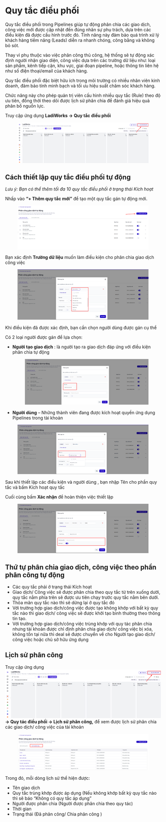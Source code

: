 # Quy tắc điều phối

Quy tắc điều phối  trong Pipelines giúp tự động phân chia các giao dịch, công việc mới  được cập nhật đến đúng nhân sự phụ trách, dựa trên các điều kiện đã được cấu hình trước đó. Tính năng này đảm bảo quá trình xử lý khách hàng tiềm năng (Leads) diễn ra nhanh chóng, công bằng và không bỏ sót.

Thay vì phụ thuộc vào việc phân công thủ công, hệ thống sẽ tự động xác định người nhận giao diện, công việc dựa trên các trường dữ liệu như: loại sản phẩm, kênh tiếp cận, khu vực, giai đoạn pipeline, hoặc thông tin liên hệ như số điện thoại/email của khách hàng.

Quy tắc điều phối  đặc biệt hữu ích trong môi trường có nhiều nhân viên kinh doanh, đảm bảo tính minh bạch và tối ưu hiệu suất chăm sóc khách hàng.

Chức năng này cho phép quản trị viên cấu hình nhiều quy tắc (Rule) theo độ ưu tiên, đồng thời theo dõi được lịch sử phân chia để đánh giá hiệu quả phân bổ nguồn lực.

Truy cập ứng dụng **LadiWorks -> Quy tắc điều phối**&#x20;

<figure><img src="../.gitbook/assets/image (7) (1) (1).png" alt=""><figcaption></figcaption></figure>

## Cách thiết lập quy tắc điều phối tự động&#x20;

_Lưu ý: Bạn có thể thêm tối đa 10 quy tắc điều phối ở trạng thái Kích hoạt_&#x20;

Nhấp vào **“+ Thêm quy tắc mới”** để tạo một quy tắc gán tự động mới.

<figure><img src="../.gitbook/assets/image (1) (1) (1) (1).png" alt=""><figcaption></figcaption></figure>

Bạn xác định **Trường dữ liệu** muốn làm điều kiện cho phân chia giao dịch công việc&#x20;

<figure><img src="../.gitbook/assets/image (4) (1) (1).png" alt=""><figcaption></figcaption></figure>

Khi điều kiện đã được xác định, bạn cần chọn người dùng được gán cụ thể&#x20;

Có 2 loại người được gán để lựa chọn:

*   **Người tạo giao dịch** : là người tạo ra giao dịch đáp ứng với điều kiện phân chia tự động&#x20;

    <figure><img src="../.gitbook/assets/image (2) (1) (1).png" alt=""><figcaption></figcaption></figure>



* **Người dùng** – Những thành viên đang được kích hoạt quyền ứng dụng Pipelines trong tài khoản&#x20;

<figure><img src="../.gitbook/assets/image (3) (1) (1).png" alt=""><figcaption></figcaption></figure>

Sau khi thiết lập các điều kiện và người dùng , bạn nhập Tên cho phần quy tắc và bấm Kích hoạt quy tắc&#x20;

Cuối cùng bấm **Xác nhận** để hoàn thiện việc thiết lập

<figure><img src="../.gitbook/assets/image (5) (1) (1).png" alt=""><figcaption></figcaption></figure>



## Thứ tự phân chia giao dịch, công việc theo phần phân công tự động

* Các quy tắc phải ở trạng thái Kích hoạt&#x20;
* Giao dịch/ Công việc sẽ được phân chia theo quy tắc từ trên xuống dưới, quy tắc nằm phía trên sẽ được ưu tiên chạy trước quy tắc nằm bên dưới.
* Thỏa mãn quy tắc nào thì sẽ dừng lại ở quy tắc đó&#x20;
* Với trường hợp giao dịch/công việc được tạo không khớp với bất kỳ quy tắc  nào thì giao dịch/ công việc sẽ được khởi tạo bình thường theo thông tin tạo.
* Với trường hợp giao dịch/công việc trùng khớp với quy tác phân chia  nhưng tài khoản được chỉ định phân chia giao dịch/ công việc bị xóa, không tồn tại nữa thì deal sẽ được chuyển về cho Người tạo giao dịch/ công việc  hoặc chủ sở hữu ứng dụng&#x20;

## Lịch sử phân công&#x20;

Truy cập ứng dụng ![](<../.gitbook/assets/image (8) (1) (1).png>) **-> Quy tác điều phối -> Lịch sử phân công,** để xem được lịch sử phân chia các giao dịch/ công việc của tài khoản&#x20;

<figure><img src="../.gitbook/assets/image (6) (1) (1).png" alt=""><figcaption></figcaption></figure>

Trong đó, mỗi dòng lịch sử thể hiện được:&#x20;

* Tên giao dịch
* Quy tắc  trùng khớp được áp dụng (Nếu không khớp bất kỳ quy tắc nào thì sẽ  báo “Không có quy tắc áp dụng”
* Người được phân chia (Người được phân chia  theo quy tác)
* Thời gian
* Trạng thái (Đã phân công/ Chia phân công )
